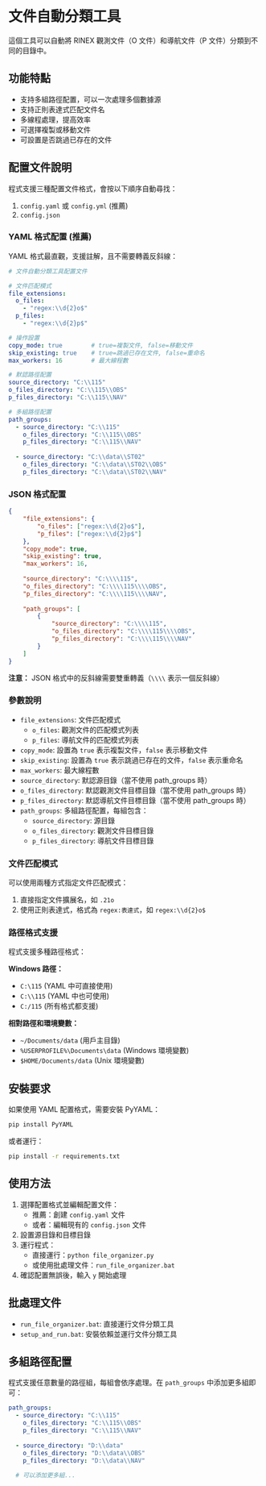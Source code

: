 # 文件自動分類工具

這個工具可以自動將 RINEX 觀測文件（O 文件）和導航文件（P 文件）分類到不同的目錄中。

## 功能特點

- 支持多組路徑配置，可以一次處理多個數據源
- 支持正則表達式匹配文件名
- 多線程處理，提高效率
- 可選擇複製或移動文件
- 可設置是否跳過已存在的文件

## 配置文件說明

程式支援三種配置文件格式，會按以下順序自動尋找：
1. `config.yaml` 或 `config.yml` (推薦)
2. `config.json`

### YAML 格式配置 (推薦)

YAML 格式最直觀，支援註解，且不需要轉義反斜線：

```yaml
# 文件自動分類工具配置文件

# 文件匹配模式
file_extensions:
  o_files:
    - "regex:\\d{2}o$"
  p_files:
    - "regex:\\d{2}p$"

# 操作設置
copy_mode: true        # true=複製文件, false=移動文件
skip_existing: true    # true=跳過已存在文件, false=重命名
max_workers: 16        # 最大線程數

# 默認路徑配置
source_directory: "C:\\115"
o_files_directory: "C:\\115\\OBS"
p_files_directory: "C:\\115\\NAV"

# 多組路徑配置
path_groups:
  - source_directory: "C:\\115"
    o_files_directory: "C:\\115\\OBS"
    p_files_directory: "C:\\115\\NAV"
  
  - source_directory: "C:\\data\\ST02"
    o_files_directory: "C:\\data\\ST02\\OBS"
    p_files_directory: "C:\\data\\ST02\\NAV"
```

### JSON 格式配置

```json
{
    "file_extensions": {
        "o_files": ["regex:\\d{2}o$"],
        "p_files": ["regex:\\d{2}p$"]
    },
    "copy_mode": true,
    "skip_existing": true,
    "max_workers": 16,
    
    "source_directory": "C:\\\\115",
    "o_files_directory": "C:\\\\115\\\\OBS",
    "p_files_directory": "C:\\\\115\\\\NAV",
    
    "path_groups": [
        {
            "source_directory": "C:\\\\115",
            "o_files_directory": "C:\\\\115\\\\OBS",
            "p_files_directory": "C:\\\\115\\\\NAV"
        }
    ]
}
```

**注意：** JSON 格式中的反斜線需要雙重轉義（`\\\\` 表示一個反斜線）

### 參數說明

- `file_extensions`: 文件匹配模式
  - `o_files`: 觀測文件的匹配模式列表
  - `p_files`: 導航文件的匹配模式列表
- `copy_mode`: 設置為 `true` 表示複製文件，`false` 表示移動文件
- `skip_existing`: 設置為 `true` 表示跳過已存在的文件，`false` 表示重命名
- `max_workers`: 最大線程數
- `source_directory`: 默認源目錄（當不使用 path_groups 時）
- `o_files_directory`: 默認觀測文件目標目錄（當不使用 path_groups 時）
- `p_files_directory`: 默認導航文件目標目錄（當不使用 path_groups 時）
- `path_groups`: 多組路徑配置，每組包含：
  - `source_directory`: 源目錄
  - `o_files_directory`: 觀測文件目標目錄
  - `p_files_directory`: 導航文件目標目錄

### 文件匹配模式

可以使用兩種方式指定文件匹配模式：

1. 直接指定文件擴展名，如 `.21o`
2. 使用正則表達式，格式為 `regex:表達式`，如 `regex:\\d{2}o$`

### 路徑格式支援

程式支援多種路徑格式：

**Windows 路徑：**
- `C:\115` (YAML 中可直接使用)
- `C:\\115` (YAML 中也可使用)
- `C:/115` (所有格式都支援)

**相對路徑和環境變數：**
- `~/Documents/data` (用戶主目錄)
- `%USERPROFILE%\Documents\data` (Windows 環境變數)
- `$HOME/Documents/data` (Unix 環境變數)

## 安裝要求

如果使用 YAML 配置格式，需要安裝 PyYAML：

```bash
pip install PyYAML
```

或者運行：
```bash
pip install -r requirements.txt
```

## 使用方法

1. 選擇配置格式並編輯配置文件：
   - 推薦：創建 `config.yaml` 文件
   - 或者：編輯現有的 `config.json` 文件
2. 設置源目錄和目標目錄
3. 運行程式：
   - 直接運行：`python file_organizer.py`
   - 或使用批處理文件：`run_file_organizer.bat`
4. 確認配置無誤後，輸入 `y` 開始處理

## 批處理文件

- `run_file_organizer.bat`: 直接運行文件分類工具
- `setup_and_run.bat`: 安裝依賴並運行文件分類工具

## 多組路徑配置

程式支援任意數量的路徑組，每組會依序處理。在 `path_groups` 中添加更多組即可：

```yaml
path_groups:
  - source_directory: "C:\\115"
    o_files_directory: "C:\\115\\OBS"
    p_files_directory: "C:\\115\\NAV"
  
  - source_directory: "D:\\data"
    o_files_directory: "D:\\data\\OBS"
    p_files_directory: "D:\\data\\NAV"
  
  # 可以添加更多組...
```
